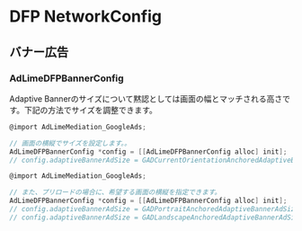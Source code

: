 # DFP NetworkConfig

## バナー広告
### AdLimeDFPBannerConfig
 Adaptive Bannerのサイズについて黙認としては画面の幅とマッチされる高さです。下記の方法でサイズを調整できます。

```objectivec
@import AdLimeMediation_GoogleAds;

// 画面の横縦でサイズを設定します。。
AdLimeDFPBannerConfig *config = [[AdLimeDFPBannerConfig alloc] init];
// config.adaptiveBannerAdSize = GADCurrentOrientationAnchoredAdaptiveBannerAdSizeWithWidth(320);
```

```objectivec
@import AdLimeMediation_GoogleAds;

// また、プリロードの場合に、希望する画面の横縦を指定できます。
AdLimeDFPBannerConfig *config = [[AdLimeDFPBannerConfig alloc] init];
// config.adaptiveBannerAdSize = GADPortraitAnchoredAdaptiveBannerAdSizeWithWidth(320);
// config.adaptiveBannerAdSize = GADLandscapeAnchoredAdaptiveBannerAdSizeWithWidth(320);
```